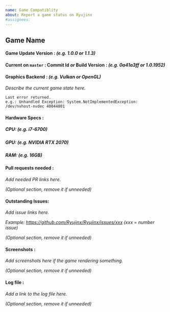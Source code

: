 ```yaml
---
name: Game Compatiblity
about: Report a game status on Ryujinx
#assignees:
---
```


## Game Name

#### Game Update Version : *(e.g. 1.0.0 or 1.1.3)*

#### Current on `master` : Commit Id *or* Build Version : *(e.g. 0a41a3ff or 1.0.1952)*

#### Graphics Backend : *(e.g. Vulkan or OpenGL)*

*Describe the current game state here.*

```
Last error returned.
e.g.: Unhandled Exception: System.NotImplementedException: /dev/nvhost-nvdec 40044801
```

#### Hardware Specs : 

##### CPU: *(e.g. i7-6700)*
##### GPU: *(e.g. NVIDIA RTX 2070)*
##### RAM: *(e.g. 16GB)*

#### Pull requests needed :

*Add needed PR links here.*

*(Optional section, remove it if unneeded)*

#### Outstanding Issues:

*Add issue links here.*

*Example: https://github.com/Ryujinx/Ryujinx/issues/xxx (xxx = number issue)*

*(Optional section, remove it if unneeded)*

#### Screenshots :

*Add screenshots here if the game rendering something.*

*(Optional section, remove it if unneeded)*

#### Log file :

*Add a link to the log file here.*

*(Optional section, remove it if unneeded)*
